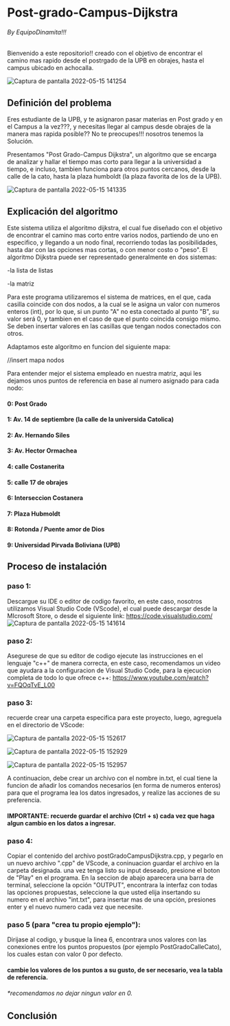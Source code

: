 # Post-grado-Campus-Dijkstra
###### By EquipoDinamita!!!
Bienvenido a este repositorio!! creado con el objetivo de encontrar el camino mas rapido desde el postrgado de la UPB en obrajes, hasta el campus ubicado en achocalla.

![Captura de pantalla 2022-05-15 141254](https://user-images.githubusercontent.com/101950765/168487840-f8a05ceb-5982-4677-aea6-1294d77fc1b1.png)

## Definición del problema

Eres estudiante de la UPB, y te asignaron pasar materias en Post grado y en el Campus a la vez???, y necesitas llegar al campus desde obrajes de la manera mas rapida posible?? No te preocupes!!! nosotros tenemos la Solución.

Presentamos "Post Grado-Campus Dijkstra", un algoritmo que se encarga de analizar y hallar el tiempo mas corto para llegar a la universidad a tiempo, e incluso, tambien funciona para otros puntos cercanos, desde la calle de la cato, hasta la plaza humboldt (la plaza favorita de los de la UPB).

![Captura de pantalla 2022-05-15 141335](https://user-images.githubusercontent.com/101950765/168487841-109d3211-e0e0-4049-818f-0d4c018ec47d.png)

## Explicación del algoritmo
Este sistema utiliza el algoritmo dijkstra, el cual fue diseñado con el objetivo de encontrar el camino mas corto entre varios nodos, partiendo de uno en especifico, y llegando a un nodo final, recorriendo todas las posibilidades, hasta dar con las opciones mas cortas, o con menor costo o "peso".
El algoritmo Dijkstra puede ser representado generalmente en dos sistemas:

-la lista de listas

-la matriz

Para este programa utilizaremos el sistema de matrices, en el que, cada casilla coincide con dos nodos, a la cual se le asigna un valor con numeros enteros (int), por lo que, si un punto "A" no esta conectado al punto "B", su valor será 0, y tambien en el caso de que el punto coincida consigo mismo. Se deben insertar valores en las casillas que tengan nodos conectados con otros.

Adaptamos este algoritmo en funcion del siguiente mapa:

//insert mapa nodos

Para entender mejor el sistema empleado en nuestra matriz, aqui les dejamos unos puntos de referencia en base al numero asignado para cada nodo:

  #### 0: Post Grado
  
  #### 1: Av. 14 de septiembre (la calle de la universida Catolica)
  
  #### 2: Av. Hernando Siles
  
  #### 3: Av. Hector Ormachea
  
  #### 4: calle Costanerita
  
  #### 5: calle 17 de obrajes
  
  #### 6: Interseccion Costanera
  
  #### 7: Plaza Hubmoldt
  
  #### 8: Rotonda / Puente amor de Dios
  
  #### 9: Universidad Pirvada Boliviana (UPB)
  

## Proceso de instalación
### paso 1:
Descargue su IDE o editor de codigo favorito, en este caso, nosotros utilizamos Visual Studio Code (VScode), el cual puede descargar desde la MIcrosoft Store, o desde el siguiente link: https://code.visualstudio.com/
![Captura de pantalla 2022-05-15 141614](https://user-images.githubusercontent.com/101950765/168487844-19aecaca-086d-4b1d-bf97-6b59bcbb6587.png)

### paso 2:
Asegurese de que su editor de codigo ejecute las instrucciones en el lenguaje "c++" de manera correcta, en este caso, recomendamos un video que ayudara a la configuracion de Visual Studio Code, para la ejecucion completa de todo lo que ofrece c++: https://www.youtube.com/watch?v=FQOqTvE_L00

### paso 3:
recuerde crear una carpeta especifica para este proyecto, luego, agreguela en el directorio de VScode:

![Captura de pantalla 2022-05-15 152617](https://user-images.githubusercontent.com/101950765/168491897-335a6757-9337-4db5-adbf-007eabdb674b.png)

![Captura de pantalla 2022-05-15 152929](https://user-images.githubusercontent.com/101950765/168491912-e2abcc64-614a-4022-bf22-dc624877aa8d.png)

![Captura de pantalla 2022-05-15 152957](https://user-images.githubusercontent.com/101950765/168491914-45fb06b6-8ce9-4a42-80ba-fa08d7e11a59.png)

A continuacion, debe crear un archivo con el nombre in.txt, el cual tiene la funcion de añadir los comandos necesarios (en forma de numeros enteros) para que el programa lea los datos ingresados, y realize las acciones de su preferencia.
#### IMPORTANTE: recuerde guardar el archivo (Ctrl + s) cada vez que haga algun cambio en los datos a ingresar.



### paso 4:
Copiar el contenido del archivo postGradoCampusDijkstra.cpp, y pegarlo en un nuevo archivo ".cpp" de VScode, a coninuacion guardar el archivo en la carpeta designada.
una vez tenga listo su input deseado, presione el boton de "Play" en el programa. 
En la seccion de abajo aparecera una barra de terminal, seleccione la opción "OUTPUT", encontrara la interfaz con todas las opciones propuestas, seleccione la que usted elija insertando su numero en el archivo "int.txt", para insertar mas de una opción, presiones enter y el nuevo numero cada vez que necesite.


### paso 5 (para "crea tu propio ejemplo"):
Dirijase al codigo, y busque la linea 6, encontrara unos valores con las conexiones entre los puntos propuestos (por ejemplo PostGradoCalleCato), los cuales estan con valor 0 por defecto.
#### cambie los valores de los puntos a su gusto, de ser necesario, vea la tabla de referencia.
###### *recomendamos no dejar ningun valor en 0.

## Conclusión
